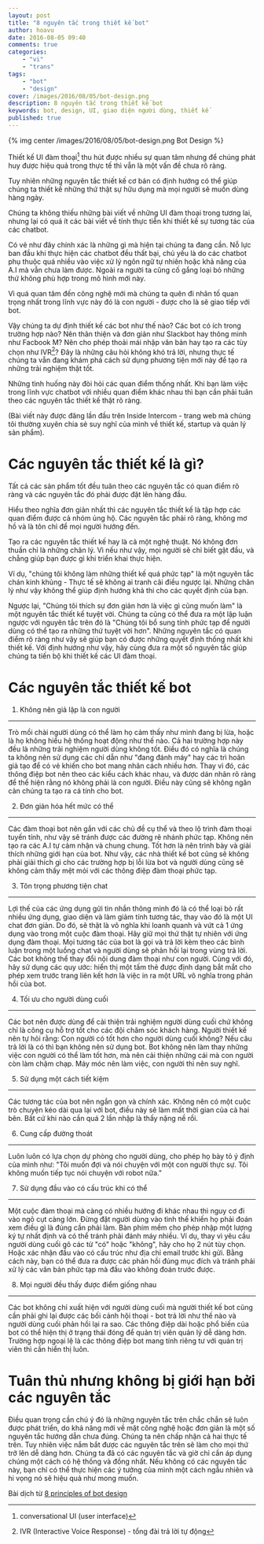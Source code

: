 ```yaml
---
layout: post
title: "8 nguyên tắc trong thiết kế bot"
author: hoavu
date: 2016-08-05 09:40
comments: true
categories:
    - "vi"
    - "trans"
tags:
    - "bot"
    - "design"
cover: /images/2016/08/05/bot-design.png
description: 8 nguyên tắc trong thiết kế bot
keywords: bot, design, UI, giao diện người dùng, thiết kế
published: true
---
```


{% img center /images/2016/08/05/bot-design.png Bot Design %}

Thiết kế UI đàm thoại[^1] thu hút được nhiều sự quan tâm nhưng để chúng phát huy được hiệu quả trong thực tế thì vẫn là một vấn đề chưa rõ ràng.

Tuy nhiên những nguyên tắc thiết kế cơ bản có định hướng có thể giúp chúng ta thiết kế những thứ thật sự hữu dụng mà mọi người sẽ muốn dùng hàng ngày.

Chúng ta không thiếu những bài viết về những UI đàm thoại trong tương lai, nhưng lại có quá ít các bài viết về tính thực tiễn khi thiết kế sự tương tác của các chatbot.

Có vẻ như đây chính xác là những gì mà hiện tại chúng ta đang cần. Nỗ lực ban đầu khi thực hiện các chatbot đều thất bại, chủ yếu là do các chatbot phụ thuộc quá nhiều vào việc xử lý ngôn ngữ tự nhiên hoặc khả năng của A.I mà vẫn chưa làm
được. Ngoài ra người ta cũng cố gắng loại bỏ những thứ không phù hợp trong mô hình mới này. 

Vì quá quan tâm đến công nghệ mới mà chúng ta quên đi nhân tố quan trọng nhất trong lĩnh vực này đó là con người - được cho là sẽ giao tiếp với bot.

<!-- more -->

Vậy chúng ta dự định thiết kế các bot như thế nào? Các bot có ích trong trường hợp nào? Nên thân thiện và đơn giản như Slackbot hay thông minh như Facbook M? Nên cho phép thoải mái nhập văn bản hay tạo ra các tùy chọn như IVR[^2]? Đây là những câu hỏi không khó trả lời, nhưng thực tế chúng ta vẫn đang khám phá cách sử dụng phương tiện mới này để tạo ra những trải nghiệm thật tốt.

Những tình huống này đòi hỏi các quan điểm thống nhất. Khi bạn làm việc trong lĩnh vực chatbot với nhiều quan điểm khác nhau thì bạn cần phải tuân theo các nguyên tắc thiết kế thật rõ ràng.

(Bài viết này được đăng lần đầu trên Inside Intercom - trang web mà chúng tôi thường xuyên chia sẻ suy nghĩ của mình về thiết kế, startup và quản lý sản phẩm).

Các nguyên tắc thiết kế là gì?
==============================
Tất cả các sản phẩm tốt đều tuân theo các nguyên tắc có quan điểm rõ ràng và các nguyên tắc đó phải được đặt lên hàng đầu.

Hiểu theo nghĩa đơn giản nhất thì các nguyên tắc thiết kế là tập hợp các quan điểm được cả nhóm ủng hộ. Các nguyên tắc phải rõ ràng, không mơ hồ và là tôn chỉ để mọi người hướng đến. 

Tạo ra các nguyên tắc thiết kế hay là cả một nghệ thuật. Nó không đơn thuần chỉ là những chân lý. Vì nếu như vậy, mọi người sẽ chỉ biết gật đầu, và chẳng giúp bạn được gì khi triển khai thực hiện.

Ví dụ, "chúng tôi không làm những thiết kế quá phức tạp" là một nguyên tắc chán kinh khủng - Thực tế sẽ không ai tranh cãi điều ngược lại. Những chân lý như vậy không thể giúp định hướng khả thi cho các quyết định của bạn.

Ngược lại, "Chúng tôi thích sự đơn giản hơn là việc gì cũng muốn làm" là một nguyên tắc thiết kế tuyệt vời. Chúng ta cũng có thể đưa ra một lập luận ngược với nguyên tắc trên đó là "Chúng tôi bổ sung tính phức tạp để người dùng có thể tạo ra những thứ tuyệt vời hơn". Những nguyên tắc có quan điểm rõ ràng như vậy sẽ giúp bạn có được những quyết định thống nhất khi thiết kế.
Với định hướng như vậy, hãy cùng đưa ra một số nguyên tắc giúp chúng ta tiến bộ khi thiết kế các UI đàm thoại.

Các nguyên tắc thiết kế bot
===========================
1. Không nên giả lập là con người
---------------------------------
Trò mồi chài người dùng có thể làm họ cảm thấy như mình đang bị lừa, hoặc là họ không hiểu hệ thống hoạt động như thế nào. Cả hai trường hợp này đều là những trải nghiệm người dùng không tốt. Điều đó có nghĩa là chúng ta không nên sử dụng các chỉ dẫn như "đang đánh máy" hay các trì hoãn giả tạo để có vẻ khiến cho bot mang nhân cách nhiều hơn. Thay vì đó, các thông điệp bot nên theo các kiểu cách khác nhau, và được dán nhãn rõ ràng để thể hiện rằng nó không phải là con người. Điều này cũng sẽ không ngăn cản chúng ta tạo ra cá tính cho bot.

2. Đơn giản hóa hết mức có thể
------------------------------
Các đàm thoại bot nên gắn với các chủ đề cụ thể và theo lộ trình đàm thoại tuyến tính, như vậy sẽ tránh được các đường rẽ nhánh phức tạp. Không nên tạo ra các A.I tự cảm nhận và chung chung. Tốt hơn là nên trình bày và giải thích những giới hạn của bot. Như vậy, các nhà thiết kế bot cũng sẽ không phải giải thích gì cho các trường hợp bị lỗi lừa bot và người dùng cũng sẽ không cảm thấy mệt mỏi với các thông điệp đàm thoại phức tạp.

3. Tôn trọng phương tiện chat
-----------------------------
Lợi thế của các ứng dụng gửi tin nhắn thông minh đó là có thể loại bỏ rất nhiều ứng dụng, giao diện và làm giảm tính tương tác, thay vào đó là một UI chat đơn giản. Do đó, sẽ thật là vô nghĩa khi loanh quanh và vứt cả 1 ứng dụng vào trong một cuộc đàm thoại. Hãy giữ mọi thứ thật tự nhiên với ứng dụng đàm thoại. Mọi tương tác của bot là gọi và trả lời kèm theo các bình luận trong một luồng chat và người dùng sẽ phản hồi lại trong vùng trả lời. Các bot không thể thay đổi nội dung đàm thoại như con người. Cùng với đó, hãy sử dụng các quy ước: hiển thị một tấm thẻ được định dạng bắt mắt cho phép xem trước trang liên kết hơn là việc in ra một URL vô nghĩa trong phản hồi của bot.

4. Tối ưu cho người dùng cuối
-----------------------------
Các bot nên được dùng để cải thiện trải nghiệm người dùng cuối chứ không chỉ là công cụ hỗ trợ tốt cho các đội chăm sóc khách hàng. Người thiết kế nên tự hỏi rằng: Con người có tốt hơn cho người dùng cuối không? Nếu câu trả lời là có thì bạn không nên sử dụng bot. Bot không nên làm thay những việc con người có thể làm tốt hơn, mà nên cải thiện những cái mà con người còn làm chậm chạp. Máy móc nên làm việc, con người thì nên suy nghĩ.

5. Sử dụng một cách tiết kiệm
------------------------------
Các tương tác của bot nên ngắn gọn và chính xác. Không nên có một cuộc trò chuyện kéo dài qua lại với bot, điều này sẽ làm mất thời gian của cả hai bên. Bất cứ khi nào cần quá 2 lần nhập là thấy nặng nề rồi.

6. Cung cấp đường thoát
-----------------------
Luôn luôn có lựa chọn dự phòng cho người dùng, cho phép họ bày tỏ ý định của mình như: "Tôi muốn đợi và nói chuyện với một con người thực sự. Tôi không muốn tiếp tục nói chuyện với robot nữa."

7. Sử dụng đầu vào có cấu trúc khi có thể
--------------------------------------
Một cuộc đàm thoại mà càng có nhiều hướng đi khác nhau thì nguy cơ đi vào ngõ cụt càng lớn. Đừng đặt người dùng vào tình thế khiến họ phải đoán xem điều gì là đúng cần phải làm. Bàn phím mềm cho phép nhập một lượng ký tự nhất định và có thể tránh phải đánh máy nhiều. Ví dụ, thay vì yêu cầu người dùng cuối gõ các từ "có" hoặc "không", hãy cho họ 2 nút tùy chọn. Hoặc xác nhận đầu vào có cấu trúc như địa chỉ email trước khi gửi. Bằng cách này, bạn có thể đưa ra được các phản hồi đúng mục đích và tránh phải xử lý các văn bản phức tạp mà đầu vào không đoán trước được.

8. Mọi người đều thấy được điểm giống nhau
------------------------------------------
Các bot không chỉ xuất hiện với người dùng cuối mà người thiết kế bot cũng cần phải ghi lại được các bối cảnh hội thoại - bot trả lời như thế nào và người dùng cuối phản hồi lại ra sao. Các thông điệp dài hoặc phổ biến của bot có thể hiện thị ở trạng thái đóng để quản trị viên quản lý dễ dàng hơn. Trường hợp ngoại lệ là các thông điệp bot mang tính riêng tư với quản trị viên thì cần hiển thị luôn.

Tuân thủ nhưng không bị giới hạn bởi các nguyên tắc
===================================================
Điều quan trọng cần chú ý đó là những nguyên tắc trên chắc chắn sẽ luôn được phát triển, do khả năng mới về mặt công nghệ hoặc đơn giản là một số nguyên tắc hướng dẫn chưa đúng. Chúng ta nên chấp nhận cả hai thực tế trên.
Tuy nhiên việc nắm bắt được các nguyên tắc trên sẽ làm cho mọi thứ trở lên dễ dàng hơn. Chúng ta đã có các nguyên tắc và giờ chỉ cần áp dụng chúng một cách có hệ thống và đồng nhất. Nếu không có các nguyên tắc này, bạn chỉ có thể thực hiện các ý tưởng của mình một cách ngẫu nhiên và hi vọng nó sẽ hiệu quả như mong muốn.


Bài dịch từ [8 principles of bot design](https://medium.com/intercom-inside/8-principles-of-bot-design-51f03df1d84c#.hb10iooyq)

[^1]: conversational UI (user interface)
[^2]: IVR (Interactive Voice Response) - tổng đài trả lời tự động
